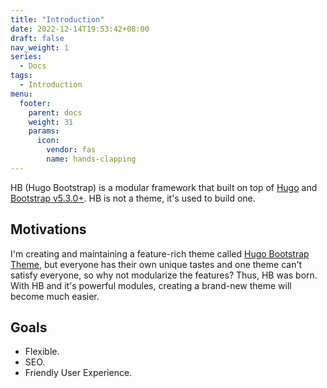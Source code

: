 ```yaml
---
title: "Introduction"
date: 2022-12-14T19:53:42+08:00
draft: false
nav_weight: 1
series:
  - Docs
tags:
  - Introduction
menu:
  footer:
    parent: docs
    weight: 31
    params:
      icon:
        vendor: fas
        name: hands-clapping
---
```


HB (Hugo Bootstrap) is a modular framework that built on top of [Hugo](https://gohugo.io) and [Bootstrap v5.3.0+](https://getbootstrap.com).
HB is not a theme, it's used to build one.

## Motivations

I'm creating and maintaining a feature-rich theme called [Hugo Bootstrap Theme](https://hbs.razonyang.com/), but everyone has their own unique tastes and one theme can't satisfy everyone, so why not modularize the features? Thus, HB was born. With HB and it's powerful modules, creating a brand-new theme will become much easier.

## Goals

- Flexible.
- SEO.
- Friendly User Experience.
